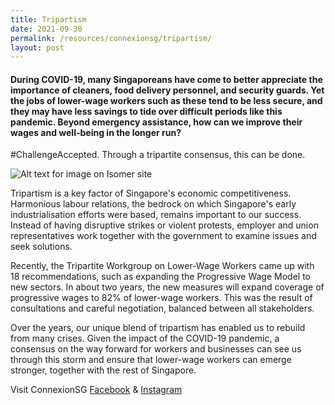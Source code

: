 ```yaml
---
title: Tripartism
date: 2021-09-30
permalink: /resources/connexionsg/tripartism/
layout: post
---
```

#### During COVID-19, many Singaporeans have come to better appreciate the importance of cleaners, food delivery personnel, and security guards. Yet the jobs of lower-wage workers such as these tend to be less secure, and they may have less savings to tide over difficult periods like this pandemic. Beyond emergency assistance, how can we improve their wages and well-being in the longer run?

#ChallengeAccepted. Through a tripartite consensus, this can be done.

![Alt text for image on Isomer site](/images/242825817_6198791920162721_5526482830329640546_n.jpg)

Tripartism is a key factor of Singapore's economic competitiveness. Harmonious labour relations, the bedrock on which Singapore's early industrialisation efforts were based, remains important to our success. Instead of having disruptive strikes or violent protests, employer and union representatives work together with the government to examine issues and seek solutions.

Recently, the Tripartite Workgroup on Lower-Wage Workers came up with 18 recommendations, such as expanding the Progressive Wage Model to new sectors. In about two years, the new measures will expand coverage of progressive wages to 82% of lower-wage workers. This was the result of consultations and careful negotiation, balanced between all stakeholders.

Over the years, our unique blend of tripartism has enabled us to rebuild from many crises. Given the impact of the COVID-19 pandemic, a consensus on the way forward for workers and businesses can see us through this storm and ensure that lower-wage workers can emerge stronger, together with the rest of Singapore.

Visit ConnexionSG [Facebook](https://www.facebook.com/ConnexionSG) & [Instagram](https://www.instagram.com/connexionsg/)